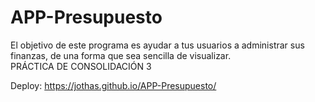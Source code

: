 # APP-Presupuesto
El objetivo de este programa es ayudar a tus usuarios a administrar sus finanzas, de una forma que sea sencilla de visualizar.  
PRÁCTICA DE CONSOLIDACIÓN 3

Deploy:  https://jothas.github.io/APP-Presupuesto/
